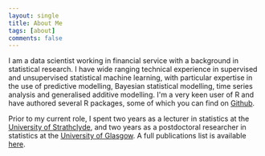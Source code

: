 ```yaml
---
layout: single
title: About Me
tags: [about]
comments: false
---
```


I am a data scientist working in financial service with a background in statistical research.  I have wide ranging technical experience in supervised and unsupervised statistical machine learning, with particular expertise in the use of predictive modelling, Bayesian statistical modelling, time series analysis and generalised additive modelling.  I'm a very keen user of R and  have authored several R packages, some of which you can find on [Github](https://github.com/alastairrushworth).  

Prior to my current role, I spent two years as a lecturer in statistics at the [University of Strathclyde](https://www.strath.ac.uk/science/mathematicsstatistics/), and two years as a postdoctoral researcher in statistics at the [University of Glasgow](http://www.gla.ac.uk/schools/mathematicsstatistics/).  A full publications list is available  [here](https://scholar.google.co.uk/citations?user=rQUGb5UAAAAJ&hl=en).  

